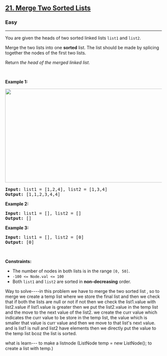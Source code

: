 <h2><a href="https://leetcode.com/problems/merge-two-sorted-lists">21. Merge Two Sorted Lists</a></h2><h3>Easy</h3><hr><p>You are given the heads of two sorted linked lists <code>list1</code> and <code>list2</code>.</p>

<p>Merge the two lists into one <strong>sorted</strong> list. The list should be made by splicing together the nodes of the first two lists.</p>

<p>Return <em>the head of the merged linked list</em>.</p>

<p>&nbsp;</p>
<p><strong class="example">Example 1:</strong></p>
<img alt="" src="https://assets.leetcode.com/uploads/2020/10/03/merge_ex1.jpg" style="width: 662px; height: 302px;" />
<pre>
<strong>Input:</strong> list1 = [1,2,4], list2 = [1,3,4]
<strong>Output:</strong> [1,1,2,3,4,4]
</pre>

<p><strong class="example">Example 2:</strong></p>

<pre>
<strong>Input:</strong> list1 = [], list2 = []
<strong>Output:</strong> []
</pre>

<p><strong class="example">Example 3:</strong></p>

<pre>
<strong>Input:</strong> list1 = [], list2 = [0]
<strong>Output:</strong> [0]
</pre>

<p>&nbsp;</p>
<p><strong>Constraints:</strong></p>

<ul>
	<li>The number of nodes in both lists is in the range <code>[0, 50]</code>.</li>
	<li><code>-100 &lt;= Node.val &lt;= 100</code></li>
	<li>Both <code>list1</code> and <code>list2</code> are sorted in <strong>non-decreasing</strong> order.</li>
</ul>


<p>Way to solve----in this problem we have to merge the two sorted list , so to merge we create a temp list where we store the final list and then we check that if both the lists are null or not if not then we check the list1.value with list2.value if list1.value is greater then we put the list2.value in the temp list and the move to the next value of the list2. we create the curr value which indicates the curr value to be store in the temp list, the value which is smaller that value is curr value and then we move to that list's next value. and is list1 is null and list2 have elements then we directly put the value to the temp list bcoz the list is sorted.
</p>

<p>what is learn--- to make a listnode   (ListNode temp = new ListNode(); to create a list with temp.)</p>
